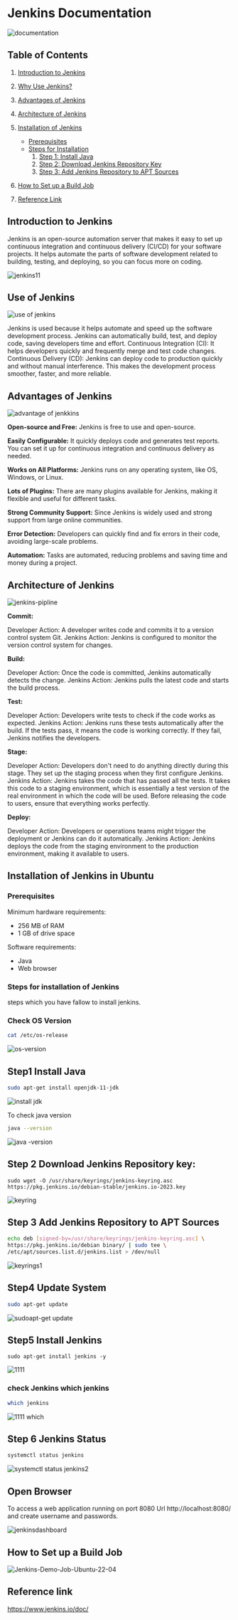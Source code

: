 # Jenkins Documentation
![documentation](https://github.com/govindsah07/Jenkins-Documentation/assets/159414736/1af93323-7846-48c9-add4-d17cdf87061d)

## Table of Contents

1. [Introduction to Jenkins](#introduction-to-jenkins)
2. [Why Use Jenkins?](#use-of-jenkins)
3. [Advantages of Jenkins](#advantages-of-jenkins)
4. [Architecture of Jenkins](#architecture-of-jenkins)
5. [Installation of Jenkins](#Installation-of-Jenkins-in-Ubuntu)
   - [Prerequisites](#Prerequisites)
   - [Steps for Installation](#steps-for-installation)
     1. [Step 1: Install Java](#step-1-install-java)
     2. [Step 2: Download Jenkins Repository Key](#step-2-download-jenkins-repository-key)
     3. [Step 3: Add Jenkins Repository to APT Sources](#step-3-add-jenkins-repository-to-apt-sources)
    
6. [How to Set up a Build Job](#How-to-Set-up-a-Build-Job)

7. [Reference Link](#reference-link)

## Introduction to Jenkins

Jenkins is an open-source automation server that makes it easy to set up continuous integration and continuous delivery (CI/CD) for your software projects. It helps automate the parts of software development related to building, testing, and deploying, so you can focus more on coding.

![jenkins11](https://github.com/user-attachments/assets/a534ec11-c5ef-4473-855a-9a9623fdc952)

## Use of Jenkins

![use of jenkins](https://github.com/user-attachments/assets/73350786-3212-488b-b5d8-0958eb8d94d4)

Jenkins is used because it helps automate and speed up the software development process.
Jenkins can automatically build, test, and deploy code, saving developers time and effort.
Continuous Integration (CI): It helps developers quickly and frequently merge and test code changes.
Continuous Delivery (CD): Jenkins can deploy code to production quickly and without manual interference.
This makes the development process smoother, faster, and more reliable.

## Advantages of Jenkins

![advantage of jenkkins](https://github.com/user-attachments/assets/3f9cb348-87b7-4722-847e-5d8fd9b333f1)

**Open-source and Free:** Jenkins is free to use and open-source.

**Easily Configurable:** It quickly deploys code and generates test reports. You can set it up for continuous integration and continuous delivery as needed.

**Works on All Platforms:** Jenkins runs on any operating system, like OS, Windows, or Linux.

**Lots of Plugins:** There are many plugins available for Jenkins, making it flexible and useful for different tasks.

**Strong Community Support:** Since Jenkins is widely used and strong support from large online communities.

**Error Detection:** Developers can quickly find and fix errors in their code, avoiding large-scale problems.

**Automation:** Tasks are automated, reducing problems and saving time and money during a project.

## Architecture of Jenkins

![jenkins-pipline](https://github.com/user-attachments/assets/6c2d9748-1c1d-4e2d-b575-178ab39d6e38)

**Commit:**

Developer Action: A developer writes code and commits it to a version control system Git.
Jenkins Action: Jenkins is configured to monitor the version control system for changes.

**Build:**

Developer Action: Once the code is committed, Jenkins automatically detects the change.
Jenkins Action: Jenkins pulls the latest code and starts the build process.

**Test:**

Developer Action: Developers write tests to check if the code works as expected.
Jenkins Action: Jenkins runs these tests automatically after the build. If the tests pass, it means the code is working correctly. If they fail, Jenkins notifies the developers.

**Stage:**

Developer Action: Developers don't need to do anything directly during this stage. They set up the staging process when they first configure Jenkins.
Jenkins Action: Jenkins takes the code that has passed all the tests. It takes this code to a staging environment, which is essentially a test version of the real environment in which the code will be used. Before releasing the code to users, ensure that everything works perfectly.

**Deploy:**

Developer Action: Developers or operations teams might trigger the deployment or Jenkins can do it automatically.
Jenkins Action: Jenkins deploys the code from the staging environment to the production environment, making it available to users.


## Installation of Jenkins in Ubuntu

### Prerequisites

Minimum hardware requirements:

- 256 MB of RAM
- 1 GB of drive space

Software requirements:

- Java 
- Web browser 

### Steps for installation of Jenkins

steps which you have fallow to install jenkins.

### Check OS Version

 ```bash
cat /etc/os-release 
```
 ![os-version](https://github.com/user-attachments/assets/f34d9873-a22c-4f00-bcac-d8cf4c8c1217)


## Step1 Install Java

```bash
sudo apt-get install openjdk-11-jdk
```
![install jdk](https://github.com/govindsah07/Jenkins-Documentation/assets/159414736/6c4409a5-0af3-4679-8d9c-4e0a8e788f82)

To check java version

```bash
java --version
```
![java -version](https://github.com/govindsah07/Jenkins-Documentation/assets/159414736/eb650d93-b62c-494e-98db-079a1dee0e47)


## Step 2 Download Jenkins Repository key:

```
sudo wget -O /usr/share/keyrings/jenkins-keyring.asc https://pkg.jenkins.io/debian-stable/jenkins.io-2023.key
```
![keyring](https://github.com/user-attachments/assets/048a2645-104e-466b-b3cd-2ffd63630a00)

## Step 3 Add Jenkins Repository to APT Sources

```bash
echo deb [signed-by=/usr/share/keyrings/jenkins-keyring.asc] \
https://pkg.jenkins.io/debian binary/ | sudo tee \
/etc/apt/sources.list.d/jenkins.list > /dev/null
```
![keyrings1](https://github.com/user-attachments/assets/9160bf32-2984-4d32-afed-04de2e911212)

## Step4 Update System

```bash
sudo apt-get update
```
![sudoapt-get update](https://github.com/govindsah07/Jenkins-Documentation/assets/159414736/1374f202-d032-4a68-950c-47169bd08f6f)

## Step5 Install Jenkins

```
sudo apt-get install jenkins -y
```
![1111](https://github.com/user-attachments/assets/7e7db506-ab60-4dd8-81c6-8e2712e3f6e4)

### check Jenkins which jenkins

```bash
which jenkins
```
![1111 which](https://github.com/user-attachments/assets/14fb4fd9-c224-4ced-9bb6-3fa7f6b60eef)

## Step 6 Jenkins Status

```bash
systemctl status jenkins
```

![systemctl status jenkins2](https://github.com/govindsah07/Jenkins-Documentation/assets/159414736/e183ed5e-7f6f-4948-96e3-61e60b9b1ffa)

## Open Browser 
To access a web application running on port 8080 Url http://localhost:8080/ and create username and passwords.

![jenkinsdashboard](https://github.com/govindsah07/Jenkins-Documentation/assets/159414736/88d2bcb2-0662-4854-86c7-ce7686da0562)

## How to Set up a Build Job

![Jenkins-Demo-Job-Ubuntu-22-04](https://github.com/govindsah07/Jenkins-Documentation/assets/159414736/7e401347-bc4a-4842-8e6b-44267a993d5d)


## Reference link
https://www.jenkins.io/doc/
